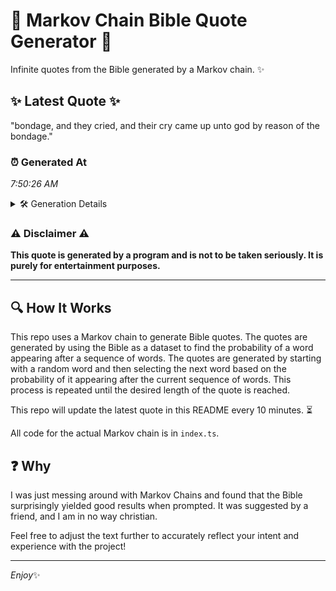 # 📖 Markov Chain Bible Quote Generator 📖

Infinite quotes from the Bible generated by a Markov chain. ✨

## ✨ Latest Quote ✨
"bondage, and they cried, and their cry came up unto god by reason of the bondage."

### ⏰ Generated At
*7:50:26 AM*

<details>
    <summary>🛠️ Generation Details</summary>
    <p>
        <strong>🌱 Seed:</strong> bondage,<br>
        <strong>🔄 Iterations:</strong> 15<br>
        <strong>📜 Context History:</strong><br>[ bondage, ]: and<br>[ bondage,, and ]: they<br>[ bondage,, and, they ]: cried,<br>[ bondage,, and, they, cried, ]: and<br>[ bondage,, and, they, cried,, and ]: their<br>[ bondage,, and, they, cried,, and, their ]: cry<br>[ and, they, cried,, and, their, cry ]: came<br>[ they, cried,, and, their, cry, came ]: up<br>[ cried,, and, their, cry, came, up ]: unto<br>[ and, their, cry, came, up, unto ]: god<br>[ their, cry, came, up, unto, god ]: by<br>[ cry, came, up, unto, god, by ]: reason<br>[ came, up, unto, god, by, reason ]: of<br>[ up, unto, god, by, reason, of ]: the<br>[ unto, god, by, reason, of, the ]: bondage.<br>
    </p>
</details>

### ⚠️ Disclaimer ⚠️
**This quote is generated by a program and is not to be taken seriously. It is purely for entertainment purposes.**

---

## 🔍 How It Works

This repo uses a Markov chain to generate Bible quotes. The quotes are generated by using the Bible as a dataset to find the probability of a word appearing after a sequence of words. The quotes are generated by starting with a random word and then selecting the next word based on the probability of it appearing after the current sequence of words. This process is repeated until the desired length of the quote is reached.

This repo will update the latest quote in this README every 10 minutes. ⏳

All code for the actual Markov chain is in `index.ts`.

## ❓ Why

I was just messing around with Markov Chains and found that the Bible surprisingly yielded good results when prompted. 
It was suggested by a friend, and I am in no way christian.

Feel free to adjust the text further to accurately reflect your intent and experience with the project!

---

*Enjoy*✨
